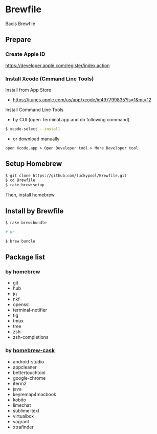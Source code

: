 Brewfile
========

Bacis Brewfile

## Prepare

### Create Apple ID

https://developer.apple.com/register/index.action

### Install Xcode (Cmmand Line Tools)

Install from App Store

- https://itunes.apple.com/us/app/xcode/id497799835?ls=1&mt=12

Install Command Line Tools

- by CUI (open Terminal.app and do following command)

```bash
$ xcode-select --install
```

- or download manually

```
open Xcode.app > Open Developer tool > More Developer tool
```

## Setup Homebrew

```bash
$ git clone https://github.com/luckypool/Brewfile.git
$ cd Brewfile
$ rake brew:setup
```

Then, install homebrew

## Install by Brewfile

```bash
$ rake brew:bundle

# or

$ brew bundle
```

## Package list

### by homebrew

- git
- hub
- jq
- nkf
- openssl
- terminal-notifier
- tig
- tmux
- tree
- zsh
- zsh-completions

### by [homebrew-cask](https://github.com/phinze/homebrew-cask)

- android-studio
- appcleaner
- bettertouchtool
- google-chrome
- iterm2
- java
- keyremap4macbook
- kobito
- limechat
- sublime-text
- virtualbox
- vagrant
- xtrafinder

